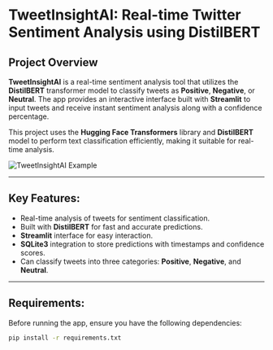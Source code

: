 # TweetInsightAI: Real-time Twitter Sentiment Analysis using DistilBERT

## Project Overview

**TweetInsightAI** is a real-time sentiment analysis tool that utilizes the **DistilBERT** transformer model to classify tweets as **Positive**, **Negative**, or **Neutral**. The app provides an interactive interface built with **Streamlit** to input tweets and receive instant sentiment analysis along with a confidence percentage.

This project uses the **Hugging Face Transformers** library and **DistilBERT** model to perform text classification efficiently, making it suitable for real-time analysis.

![TweetInsightAI Example](https://res.cloudinary.com/ddfmbzizr/image/upload/v1745090323/Screenshot_2025-04-18_125429_iuv1xe.png) 

---

## Key Features:
- Real-time analysis of tweets for sentiment classification.
- Built with **DistilBERT** for fast and accurate predictions.
- **Streamlit** interface for easy interaction.
- **SQLite3** integration to store predictions with timestamps and confidence scores.
- Can classify tweets into three categories: **Positive**, **Negative**, and **Neutral**.

---

## Requirements:
Before running the app, ensure you have the following dependencies:

```bash
pip install -r requirements.txt
